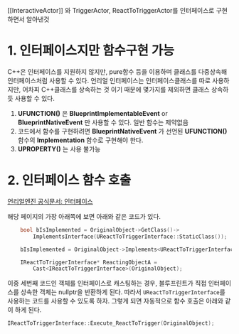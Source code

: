 [[InteractiveActor]] 와 TriggerActor, ReactToTriggerActor를 인터페이스로 구현하면서 알아낸것
# 1. 인터페이스지만 함수구현 가능
C++은 인터페이스를 지원하지 않지만, pure함수 등을 이용하며 클래스를 다중상속해 인터페이스처럼 사용할 수 있다. 언리얼 인터페이스는 인터페이스클래스를 따로 사용하지만, 어차피 C++클래스를 상속하는 것 이기 때문에 몇가지를 제외하면 클래스 상속하듯 사용할 수 있다.
1. **UFUNCTION()** 은 **BlueprintImplementableEvent** or **BlueprintNativeEvent** 만 사용할 수 있다. 일반 함수는 제약없음
2. 코드에서 함수를 구현하려면 **BlueprintNativeEvent** 가 선언된 **UFUNCTION()** 함수의 **Implementation** 함수로 구현해야 한다.
3. **UPROPERTY()** 는 사용 불가능

# 2. 인터페이스 함수 호출
[언리얼엔진 공식문서: 인터페이스](https://docs.unrealengine.com/5.3/ko/interfaces-in-unreal-engine/)

해당 페이지의 가장 아래쪽에 보면 아래와 같은 코드가 있다.
```cpp
    bool bIsImplemented = OriginalObject->GetClass()->
	    ImplementsInterface(UReactToTriggerInterface::StaticClass()); 

    bIsImplemented = OriginalObject->Implements<UReactToTriggerInterface>(); 

    IReactToTriggerInterface* ReactingObjectA = 
	    Cast<IReactToTriggerInterface>(OriginalObject); 
```
이중 세번째 코드인 객체를 인터페이스로 캐스팅하는 경우, 블루프린트가 직접 인터페이스를 상속한 객체는 nullptr을 반환하게 된다. 따라서 `UReactToTriggerInterface`를 사용하는 코드를 사용할 수 있도록 하자. 그렇게 되면 자동적으로 함수 호출은 아래와 같이 하게 된다.
```cpp
IReactToTriggerInterface::Execute_ReactToTrigger(OriginalObject);
```
